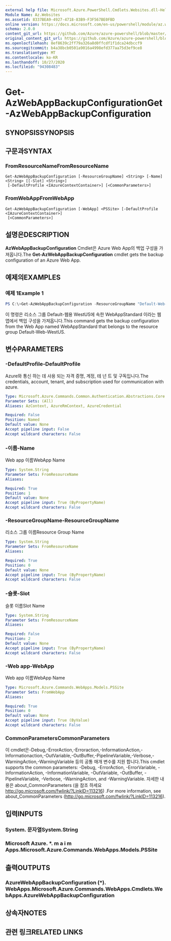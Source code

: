 ```yaml
---
external help file: Microsoft.Azure.PowerShell.Cmdlets.Websites.dll-Help.xml
Module Name: Az.Websites
ms.assetid: 8337BEA9-4927-4718-83B9-F3F567BE0FBD
online version: https://docs.microsoft.com/en-us/powershell/module/az.websites/get-azwebappbackupconfiguration
schema: 2.0.0
content_git_url: https://github.com/Azure/azure-powershell/blob/master/src/Websites/Websites/help/Get-AzWebAppBackupConfiguration.md
original_content_git_url: https://github.com/Azure/azure-powershell/blob/master/src/Websites/Websites/help/Get-AzWebAppBackupConfiguration.md
ms.openlocfilehash: 8ef8639c2ff79a326a8d0ffcdf1f1dca24dbccf9
ms.sourcegitcommit: b4a38bcb0501a9016a4998efd377aa75d3ef9ce8
ms.translationtype: MT
ms.contentlocale: ko-KR
ms.lasthandoff: 10/27/2020
ms.locfileid: "94308483"
---
```

# <span data-ttu-id="fdb3b-101">Get-AzWebAppBackupConfiguration</span><span class="sxs-lookup"><span data-stu-id="fdb3b-101">Get-AzWebAppBackupConfiguration</span></span>

## <span data-ttu-id="fdb3b-102">SYNOPSIS</span><span class="sxs-lookup"><span data-stu-id="fdb3b-102">SYNOPSIS</span></span>

## <span data-ttu-id="fdb3b-103">구문과</span><span class="sxs-lookup"><span data-stu-id="fdb3b-103">SYNTAX</span></span>

### <span data-ttu-id="fdb3b-104">FromResourceName</span><span class="sxs-lookup"><span data-stu-id="fdb3b-104">FromResourceName</span></span>
```
Get-AzWebAppBackupConfiguration [-ResourceGroupName] <String> [-Name] <String> [[-Slot] <String>]
 [-DefaultProfile <IAzureContextContainer>] [<CommonParameters>]
```

### <span data-ttu-id="fdb3b-105">FromWebApp</span><span class="sxs-lookup"><span data-stu-id="fdb3b-105">FromWebApp</span></span>
```
Get-AzWebAppBackupConfiguration [-WebApp] <PSSite> [-DefaultProfile <IAzureContextContainer>]
 [<CommonParameters>]
```

## <span data-ttu-id="fdb3b-106">설명은</span><span class="sxs-lookup"><span data-stu-id="fdb3b-106">DESCRIPTION</span></span>
<span data-ttu-id="fdb3b-107">**AzWebAppBackupConfiguration** Cmdlet은 Azure Web App의 백업 구성을 가져옵니다.</span><span class="sxs-lookup"><span data-stu-id="fdb3b-107">The **Get-AzWebAppBackupConfiguration** cmdlet gets the backup configuration of an Azure Web App.</span></span>

## <span data-ttu-id="fdb3b-108">예제의</span><span class="sxs-lookup"><span data-stu-id="fdb3b-108">EXAMPLES</span></span>

### <span data-ttu-id="fdb3b-109">예제 1</span><span class="sxs-lookup"><span data-stu-id="fdb3b-109">Example 1</span></span>
```powershell
PS C:\>Get-AzWebAppBackupConfiguration -ResourceGroupName "Default-Web-WestUS" -Name "WebAppStandard"
```

<span data-ttu-id="fdb3b-110">이 명령은 리소스 그룹 Default-웹용 WestUS에 속한 WebAppStandard 이라는 웹 앱에서 백업 구성을 가져옵니다.</span><span class="sxs-lookup"><span data-stu-id="fdb3b-110">This command gets the backup configuration from the Web App named WebAppStandard that belongs to the resource group Default-Web-WestUS.</span></span>

## <span data-ttu-id="fdb3b-111">변수</span><span class="sxs-lookup"><span data-stu-id="fdb3b-111">PARAMETERS</span></span>

### <span data-ttu-id="fdb3b-112">-DefaultProfile</span><span class="sxs-lookup"><span data-stu-id="fdb3b-112">-DefaultProfile</span></span>
<span data-ttu-id="fdb3b-113">Azure와 통신 하는 데 사용 되는 자격 증명, 계정, 테 넌 트 및 구독입니다.</span><span class="sxs-lookup"><span data-stu-id="fdb3b-113">The credentials, account, tenant, and subscription used for communication with azure.</span></span>

```yaml
Type: Microsoft.Azure.Commands.Common.Authentication.Abstractions.Core.IAzureContextContainer
Parameter Sets: (All)
Aliases: AzContext, AzureRmContext, AzureCredential

Required: False
Position: Named
Default value: None
Accept pipeline input: False
Accept wildcard characters: False
```

### <span data-ttu-id="fdb3b-114">-이름</span><span class="sxs-lookup"><span data-stu-id="fdb3b-114">-Name</span></span>
<span data-ttu-id="fdb3b-115">Web app 이름</span><span class="sxs-lookup"><span data-stu-id="fdb3b-115">WebApp Name</span></span>

```yaml
Type: System.String
Parameter Sets: FromResourceName
Aliases:

Required: True
Position: 1
Default value: None
Accept pipeline input: True (ByPropertyName)
Accept wildcard characters: False
```

### <span data-ttu-id="fdb3b-116">-ResourceGroupName</span><span class="sxs-lookup"><span data-stu-id="fdb3b-116">-ResourceGroupName</span></span>
<span data-ttu-id="fdb3b-117">리소스 그룹 이름</span><span class="sxs-lookup"><span data-stu-id="fdb3b-117">Resource Group Name</span></span>

```yaml
Type: System.String
Parameter Sets: FromResourceName
Aliases:

Required: True
Position: 0
Default value: None
Accept pipeline input: True (ByPropertyName)
Accept wildcard characters: False
```

### <span data-ttu-id="fdb3b-118">-슬롯</span><span class="sxs-lookup"><span data-stu-id="fdb3b-118">-Slot</span></span>
<span data-ttu-id="fdb3b-119">슬롯 이름</span><span class="sxs-lookup"><span data-stu-id="fdb3b-119">Slot Name</span></span>

```yaml
Type: System.String
Parameter Sets: FromResourceName
Aliases:

Required: False
Position: 2
Default value: None
Accept pipeline input: True (ByPropertyName)
Accept wildcard characters: False
```

### <span data-ttu-id="fdb3b-120">-Web app</span><span class="sxs-lookup"><span data-stu-id="fdb3b-120">-WebApp</span></span>
<span data-ttu-id="fdb3b-121">Web app 이름</span><span class="sxs-lookup"><span data-stu-id="fdb3b-121">WebApp Name</span></span>

```yaml
Type: Microsoft.Azure.Commands.WebApps.Models.PSSite
Parameter Sets: FromWebApp
Aliases:

Required: True
Position: 0
Default value: None
Accept pipeline input: True (ByValue)
Accept wildcard characters: False
```

### <span data-ttu-id="fdb3b-122">CommonParameters</span><span class="sxs-lookup"><span data-stu-id="fdb3b-122">CommonParameters</span></span>
<span data-ttu-id="fdb3b-123">이 cmdlet은-Debug,-ErrorAction,-Erroraction,-InformationAction,-Informationaction,-OutVariable,-OutBuffer,-PipelineVariable,-Verbose,-WarningAction,-WarningVariable 등의 공통 매개 변수를 지원 합니다.</span><span class="sxs-lookup"><span data-stu-id="fdb3b-123">This cmdlet supports the common parameters: -Debug, -ErrorAction, -ErrorVariable, -InformationAction, -InformationVariable, -OutVariable, -OutBuffer, -PipelineVariable, -Verbose, -WarningAction, and -WarningVariable.</span></span> <span data-ttu-id="fdb3b-124">자세한 내용은 about_CommonParameters (을 참조 하세요 http://go.microsoft.com/fwlink/?LinkID=113216) .</span><span class="sxs-lookup"><span data-stu-id="fdb3b-124">For more information, see about_CommonParameters (http://go.microsoft.com/fwlink/?LinkID=113216).</span></span>

## <span data-ttu-id="fdb3b-125">입력</span><span class="sxs-lookup"><span data-stu-id="fdb3b-125">INPUTS</span></span>

### <span data-ttu-id="fdb3b-126">System. 문자열</span><span class="sxs-lookup"><span data-stu-id="fdb3b-126">System.String</span></span>

### <span data-ttu-id="fdb3b-127">Microsoft Azure. \*. m a i m Apps.</span><span class="sxs-lookup"><span data-stu-id="fdb3b-127">Microsoft.Azure.Commands.WebApps.Models.PSSite</span></span>

## <span data-ttu-id="fdb3b-128">출력</span><span class="sxs-lookup"><span data-stu-id="fdb3b-128">OUTPUTS</span></span>

### <span data-ttu-id="fdb3b-129">AzureWebAppBackupConfiguration (\*). WebApps.</span><span class="sxs-lookup"><span data-stu-id="fdb3b-129">Microsoft.Azure.Commands.WebApps.Cmdlets.WebApps.AzureWebAppBackupConfiguration</span></span>

## <span data-ttu-id="fdb3b-130">상속자</span><span class="sxs-lookup"><span data-stu-id="fdb3b-130">NOTES</span></span>

## <span data-ttu-id="fdb3b-131">관련 링크</span><span class="sxs-lookup"><span data-stu-id="fdb3b-131">RELATED LINKS</span></span>
